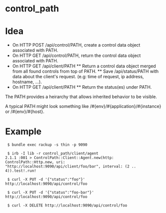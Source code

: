 # control_path

Idea
====

* On HTTP POST /api/control/PATH, create a control data object associated with PATH.
* On HTTP GET /api/control/PATH, return the control data object associated with PATH.
* On HTTP GET /api/client/PATH
** Return a control data object merged from all found controls from top of PATH.
** Save /api/status/PATH with data about the client's request. (e.g: time of request, ip address, hostname, ...).
* On HTTP GET /api/client/PATH
** Return the status(es) under PATH.

The PATH provides a heirarchy that allows inherited behavior to be visible.

A typical PATH might look something like /#{env}/#{application}/#{instance} or /#{env}/#{host}.

Example
=======

```
 $ bundle exec rackup -s thin -p 9090
```

```
 $ irb -I lib -r control_path/client/agent
2.1.1 :001 > ControlPath::Client::Agent.new(http: ControlPath::Http.new, uri: "http://localhost:9090/api/client/foo/bar", interval: (2 .. 4)).test!.run!
```

```
 $ curl -X PUT -d '{"status":"foo"}' http://localhost:9090/api/control/foo
```

```
 $ curl -X PUT -d '{"status":"foo-bar"}' http://localhost:9090/api/control/foo
```

```
 $ curl -X DELETE http://localhost:9090/api/control/foo
```
